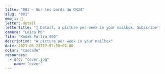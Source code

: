 ```yaml
---
title: "001 — Sur les bords du GR34"
slug: "001"
emoji: 👀
letter: detail
lettertitle: "👀 Detail, a picture per week in your mailbox. Subscribe!"
camera: "Leica M6"
film: "Kodak Portra 400"
description: "A picture per week in your mailbox"
date: 2021-03-23T12:57:50+02:00
color: "cascade"
resources:
  - src: "cover.jpg"
    name: "cover"
---
```

